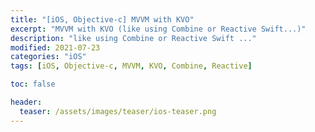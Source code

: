```yaml
---
title: "[iOS, Objective-c] MVVM with KVO"
excerpt: "MVVM with KVO (like using Combine or Reactive Swift...)"
description: "like using Combine or Reactive Swift ..."
modified: 2021-07-23
categories: "iOS"
tags: [iOS, Objective-c, MVVM, KVO, Combine, Reactive]

toc: false

header:
  teaser: /assets/images/teaser/ios-teaser.png
---
```



<script src="https://gist.github.com/tigi44/82e6d9c5b4425b13c442c298ac6e6ac1.js"></script>
